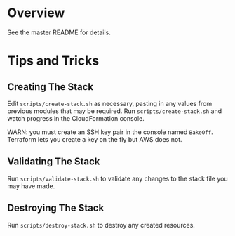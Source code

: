 # Overview
See the master README for details.

# Tips and Tricks

## Creating The Stack
Edit `scripts/create-stack.sh` as necessary, pasting in any values from previous modules that may be required.  Run `scripts/create-stack.sh` and watch progress in the CloudFormation console.

WARN: you must create an SSH key pair in the console named `BakeOff`.  Terraform lets you create a key on the fly but AWS does not.

## Validating The Stack
Run `scripts/validate-stack.sh` to validate any changes to the stack file you may have made.

## Destroying The Stack
Run `scripts/destroy-stack.sh` to destroy any created resources.
